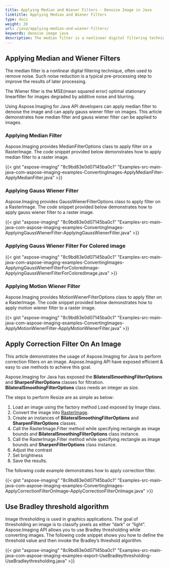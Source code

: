 ```yaml
---
title: Applying Median and Wiener Filters - Denoise Image in Java
linktitle: Applying Median and Wiener Filters
type: docs
weight: 20
url: /java/applying-median-and-wiener-filters/
keywords: denoise image java
description: The median filter is a nonlinear digital filtering technique, often used to remove noise. Using Java Image Processing Library developers can apply median filter to denoise the image and can apply gauss wiener filter on images.
---
```


## **Applying Median and Wiener Filters**
The median filter is a nonlinear digital filtering technique, often used to remove noise. Such noise reduction is a typical pre-processing step to improve the results of later processing.

The Wiener filter is the MSE(mean squared error) optimal stationary linearfilter for images degraded by additive noise and blurring.

Using Aspose.Imaging for Java API developers can apply median filter to denoise the image and can apply gauss wiener filter on images. This article demonstrates how median filter and gauss wiener filter can be applied to images.
### **Applying Median Filter**
Aspose.Imaging provides MedianFilterOptions class to apply filter on a RasterImage. The code snippet provided below demonstrates how to apply median filter to a raster image.

{{< gist "aspose-imaging" "8c9bd83e0d07145ba0c1" "Examples-src-main-java-com-aspose-imaging-examples-ConvertingImages-ApplyMedianFilter-ApplyMedianFilter.java" >}}


### **Applying Gauss Wiener Filter**
Aspose.Imaging provides GaussWienerFilterOptions class to apply filter on a RasterImage. The code snippet provided below demonstrates how to apply gauss wiener filter to a raster image.

{{< gist "aspose-imaging" "8c9bd83e0d07145ba0c1" "Examples-src-main-java-com-aspose-imaging-examples-ConvertingImages-ApplyingGaussWienerFilter-ApplyingGaussWienerFilter.java" >}}


### **Applying Gauss Wiener Filter For Colored image**
{{< gist "aspose-imaging" "8c9bd83e0d07145ba0c1" "Examples-src-main-java-com-aspose-imaging-examples-ConvertingImages-ApplyingGaussWienerFilterForColoredimage-ApplyingGaussWienerFilterForColoredimage.java" >}}


### **Applying Motion Wiener Filter**
Aspose.Imaging provides MotionWienerFilterOptions class to apply filter on a RasterImage. The code snippet provided below demonstrates how to apply motion wiener filter to a raster image.

{{< gist "aspose-imaging" "8c9bd83e0d07145ba0c1" "Examples-src-main-java-com-aspose-imaging-examples-ConvertingImages-ApplyMotionWienerFilter-ApplyMotionWienerFilter.java" >}}


## **Apply Correction Filter On An Image**
This article demonstrates the usage of Aspose.Imaging for Java to perform correction filters on an image. Aspose.Imaging API have exposed efficient & easy to use methods to achieve this goal.

Aspose.Imaging for Java has exposed the **BilateralSmoothingFilterOptions** and **SharpenFilterOptions** classes for filtration. **BilateralSmoothingFilterOptions** class needs an integer as size.

The steps to perform Resize are as simple as below:

1. Load an image using the factory method Load exposed by Image class.
1. Convert the image into [RasterImage](https://apireference.aspose.com/imaging/java/com.aspose.imaging/image).
1. Create an instances of **BilateralSmoothingFilterOptions** and **SharpenFilterOptions** classes.
1. Call the RasterImage.Filter method while specifying rectangle as image bounds and **BilateralSmoothingFilterOptions** class instance.
1. Call the RasterImage.Filter method while specifying rectangle as image bounds and **SharpenFilterOptions** class instance.
1. Adjust the contrast
1. Set brightness
1. Save the results.

The following code example demonstrates how to apply correction filter.

{{< gist "aspose-imaging" "8c9bd83e0d07145ba0c1" "Examples-src-main-java-com-aspose-imaging-examples-ConvertingImages-ApplyCorrectionFilterOnImage-ApplyCorrectionFilterOnImage.java" >}}
## **Use Bradley threshold algorithm**
Image thresholding is used in graphics applications. The goal of thresholding an image is to classify pixels as either “dark” or “light”. Aspose.Imaging API allows you to use Bradley thresholding while converting images. The following code snippet shows you how to define the threshold value and then invoke the Bradley’s threshold algorithm.

{{< gist "aspose-imaging" "8c9bd83e0d07145ba0c1" "Examples-src-main-java-com-aspose-imaging-examples-export-UseBradleythresholding-UseBradleythresholding.java" >}}
